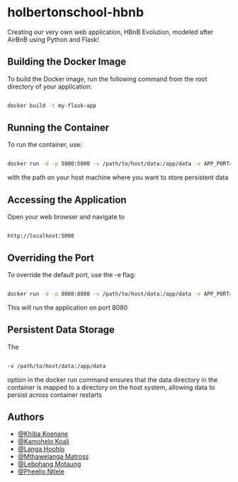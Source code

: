
# holbertonschool-hbnb

Creating our very own web application, HBnB Evolution, modeled after AirBnB using Python and Flask!


## Building the Docker Image
To build the Docker image, run the following command from the root directory of your application:

```Bash

docker build -t my-flask-app
```

## Running the Container
To run the container, use:

```Bash

docker run -d -p 5000:5000 -v /path/to/host/data:/app/data -e APP_PORT=5000 --name my-flask-container my-flask-app Replace /path/to/host/data
```
with the path on your host machine where you want to store persistent data

## Accessing the Application
Open your web browser and navigate to

```

http://localhost:5000
```

## Overriding the Port
To override the default port, use the -e flag:

```Bash

docker run -d -p 8080:8080 -v /path/to/host/data:/app/data -e APP_PORT=8080 --name my-flask-container my-flask-app
```
This will run the application on port 8080

## Persistent Data Storage
The

```Bash

-v /path/to/host/data:/app/data
```
option in the docker run command ensures that the data directory in the container is mapped to a directory on the host system, allowing data to persist across container restarts


## Authors

- [@Khiba Koenane](https://github.com/khiba-k)
- [@Kamohelo Koali](https://github.com/KamoheloKoali)
- [@Langa Hoohlo](https://github.com/Langahoohlo)
- [@Mthawelanga Matross](https://github.com/Matross-20)
- [@Lebohang Motaung](https://github.com/Lebohang1983)
- [@Pheello Ntlele](https://github.com/Ntlele)

